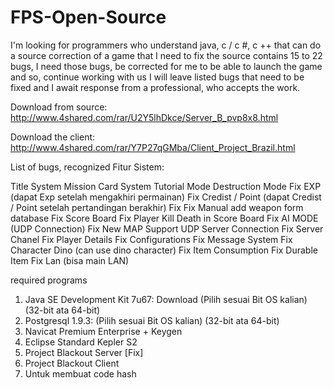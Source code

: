 # FPS-Open-Source
I'm looking for programmers who understand java, c / c #, c ++ that can do a source correction of a game that I need to fix the source contains 15 to 22 bugs, I need those bugs, be corrected for me to be able to launch the game and so, continue working with us I will leave listed bugs that need to be fixed and I await response from a professional, who accepts the work.

Download from source: http://www.4shared.com/rar/U2Y5lhDkce/Server_B_pvp8x8.html 

Download the client: http://www.4shared.com/rar/Y7P27qGMba/Client_Project_Brazil.html 

List of bugs, recognized
Fitur Sistem:

Title System
Mission Card System
Tutorial Mode
Destruction Mode
Fix EXP (dapat Exp setelah mengakhiri permainan)
Fix Credist / Point (dapat Credist / Point setelah pertandingan berakhir)
Fix Fix
Manual add weapon form database
Fix Score Board
Fix Player Kill Death in Score Board
Fix AI MODE (UDP Connection)
Fix New MAP
Support UDP Server Connection
Fix Server Chanel
Fix Player Details
Fix Configurations
Fix Message System
Fix Character Dino (can use dino character)
Fix Item Consumption
Fix Durable Item
Fix Lan (bisa main LAN)

required programs

1. Java SE Development Kit 7u67: Download (Pilih sesuai Bit OS kalian) (32-bit ata 64-bit)
2. Postgresql 1.9.3: (Pilih sesuai Bit OS kalian) (32-bit ata 64-bit)
3. Navicat Premium Enterprise + Keygen
4. Eclipse Standard Kepler S2
5. Project Blackout Server [Fix]
6. Project Blackout Client
7. Untuk membuat code hash
